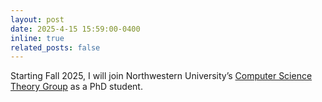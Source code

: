 ```yaml
---
layout: post
date: 2025-4-15 15:59:00-0400
inline: true
related_posts: false
---
```


Starting Fall 2025, I will join Northwestern University’s [Computer Science Theory Group](https://theory.cs.northwestern.edu/) as a PhD student.
